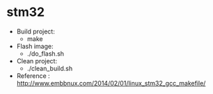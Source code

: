 # stm32
- Build project:
    - make
- Flash image:
    - ./do_flash.sh
- Clean project:
    - ./clean_build.sh
- Reference :
    http://www.embbnux.com/2014/02/01/linux_stm32_gcc_makefile/
